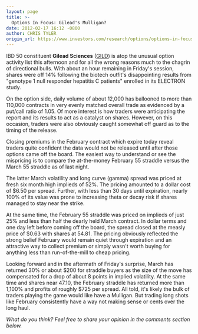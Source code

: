 ```yaml
---
layout: page
title: >-
  Options In Focus: Gilead's Mulligan?
date: 2012-02-17 16:12 -0800
author: CHRIS TYLER
origin_url: https://www.investors.com/research/options/options-in-focus-gileads-mulligan/
---
```






IBD 50 constituent **Gilead Sciences** ([GILD](https://research.investors.com/quote.aspx?symbol=GILD)) is atop the unusual option activity list this afternoon and for all the wrong reasons much to the chagrin of directional bulls. With about an hour remaining in Friday's session, shares were off 14% following the biotech outfit's disappointing results from "genotype 1 null responder hepatitis C patients" enrolled in its ELECTRON study.

  

On the option side, daily volume of about 12,000 has ballooned to more than 110,000 contracts in very evenly matched overall trade as evidenced by a put/call ratio of 1.05. Of more interest is how traders were anticipating the report and its results to act as a catalyst on shares. However, on this occasion, traders were also obviously caught somewhat off guard as to the timing of the release.

  

Closing premiums in the February contract which expire today reveal traders quite confident the data would not be released until after those options came off the board. The easiest way to understand or see the mispricing is to compare the at-the-money February 55 straddle versus the March 55 straddle as of last night.

  

The latter March volatility and long curve (gamma) spread was priced at fresh six month high implieds of 52%. The pricing amounted to a dollar cost of $6.50 per spread. Further, with less than 30 days until expiration, nearly 100% of its value was prone to increasing theta or decay risk if shares managed to stay near the strike.

  

At the same time, the February 55 straddle was priced on implieds of just 25% and less than half the dearly held March contract. In dollar terms and one day left before coming off the board, the spread closed at the measly price of $0.63 with shares at 54.81. The pricing obviously reflected the strong belief February would remain quiet through expiration and an attractive way to collect premium or simply wasn't worth buying for anything less than run-of-the-mill to cheap pricing.

  

Looking forward and in the aftermath of Friday's surprise, March has returned 30% or about $200 for straddle buyers as the size of the move has compensated for a drop of about 8 points in implied volatility. At the same time and shares near 47.10, the February straddle has returned more than 1,100% and profits of roughly $725 per spread. All told, it's likely the bulk of traders playing the game would like have a Mulligan. But trading long shots like February consistently have a way not making sense or cents over the long haul.

  

*What do you think? Feel free to share your opinion in the comments section below.*




